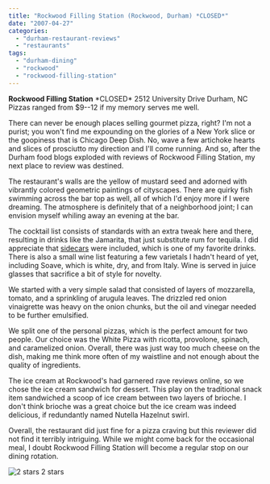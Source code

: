 ```yaml
---
title: "Rockwood Filling Station (Rockwood, Durham) *CLOSED*"
date: "2007-04-27"
categories:
  - "durham-restaurant-reviews"
  - "restaurants"
tags:
  - "durham-dining"
  - "rockwood"
  - "rockwood-filling-station"
---
```


**Rockwood Filling Station** \*CLOSED\* 2512 University Drive Durham, NC Pizzas ranged from $9--12 if my memory serves me well.

There can never be enough places selling gourmet pizza, right? I'm not a purist; you won't find me expounding on the glories of a New York slice or the goopiness that is Chicago Deep Dish. No, wave a few artichoke hearts and slices of prosciutto my direction and I'll come running. And so, after the Durham food blogs exploded with reviews of Rockwood Filling Station, my next place to review was destined.

The restaurant's walls are the yellow of mustard seed and adorned with vibrantly colored geometric paintings of cityscapes. There are quirky fish swimming across the bar top as well, all of which I'd enjoy more if I were dreaming. The atmosphere is definitely that of a neighborhood joint; I can envision myself whiling away an evening at the bar.

The cocktail list consists of standards with an extra tweak here and there, resulting in drinks like the Jamarita, that just substitute rum for tequila. I did appreciate that [sidecars](http://www.thegourmez.com/gourmez/cocktails/review.php?id=17&type=) were included, which is one of my favorite drinks. There is also a small wine list featuring a few varietals I hadn't heard of yet, including Soave, which is white, dry, and from Italy. Wine is served in juice glasses that sacrifice a bit of style for novelty.

We started with a very simple salad that consisted of layers of mozzarella, tomato, and a sprinkling of arugula leaves. The drizzled red onion vinaigrette was heavy on the onion chunks, but the oil and vinegar needed to be further emulsified.

We split one of the personal pizzas, which is the perfect amount for two people. Our choice was the White Pizza with ricotta, provolone, spinach, and caramelized onion. Overall, there was just way too much cheese on the dish, making me think more often of my waistline and not enough about the quality of ingredients.

The ice cream at Rockwood's had garnered rave reviews online, so we chose the ice cream sandwich for dessert. This play on the traditional snack item sandwiched a scoop of ice cream between two layers of brioche. I don't think brioche was a great choice but the ice cream was indeed delicious, if redundantly named Nutella Hazelnut swirl.

Overall, the restaurant did just fine for a pizza craving but this reviewer did not find it terribly intriguing. While we might come back for the occasional meal, I doubt Rockwood Filling Station will become a regular stop on our dining rotation.




<div class="caption">

![2 stars](http://s3.amazonaws.com/thegourmez-wpmedia/2009/02/rating_chicken11.gif "rating_chicken11") 2 stars</div>

